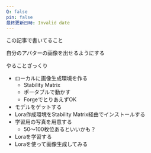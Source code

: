 ```yaml
---
Q: false
pin: false
最終更新日時: Invalid date
---
```

  

この記事で書いてること

自分のアバターの画像を出せるようにする

  

やることざっくり

- ローカルに画像生成環境を作る
    - Stability Matrix
    - ポータブルで動かす
    - ForgeでとりあえずOK
- モデルをゲットする
- Lora作成環境をStability Matrix経由でインストールする
- 学習用の写真を用意する
    - 50～100枚位あるといいかも？
- Loraを学習する
- Loraを使って画像生成してみる
